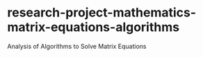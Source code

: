 # research-project-mathematics-matrix-equations-algorithms
Analysis of Algorithms to Solve Matrix Equations
